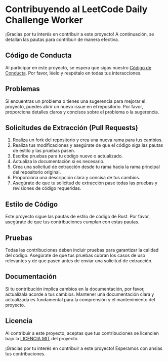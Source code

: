 # Contribuyendo al LeetCode Daily Challenge Worker

¡Gracias por tu interés en contribuir a este proyecto! A continuación, se detallan las pautas para contribuir de manera efectiva.

## Código de Conducta

Al participar en este proyecto, se espera que sigas nuestro [Código de Conducta](LINK_AL_CODIGO_DE_CONDUCTA). Por favor, léelo y respétalo en todas tus interacciones.

## Problemas

Si encuentras un problema o tienes una sugerencia para mejorar el proyecto, puedes abrir un nuevo issue en el repositorio. Por favor, proporciona detalles claros y concisos sobre el problema o la sugerencia.

## Solicitudes de Extracción (Pull Requests)

1. Realiza un fork del repositorio y crea una nueva rama para tus cambios.
2. Realiza tus modificaciones y asegúrate de que el código siga las pautas de estilo y las pruebas pasen.
3. Escribe pruebas para tu código nuevo o actualizado.
4. Actualiza la documentación si es necesario.
5. Crea una solicitud de extracción desde tu rama hacia la rama principal del repositorio original.
6. Proporciona una descripción clara y concisa de tus cambios.
7. Asegúrate de que tu solicitud de extracción pase todas las pruebas y revisiones de código requeridas.

## Estilo de Código

Este proyecto sigue las pautas de estilo de código de Rust. Por favor, asegúrate de que tus contribuciones cumplan con estas pautas.

## Pruebas

Todas las contribuciones deben incluir pruebas para garantizar la calidad del código. Asegúrate de que tus pruebas cubran los casos de uso relevantes y de que pasen antes de enviar una solicitud de extracción.

## Documentación

Si tu contribución implica cambios en la documentación, por favor, actualízala acorde a tus cambios. Mantener una documentación clara y actualizada es fundamental para la comprensión y el mantenimiento del proyecto.

## Licencia

Al contribuir a este proyecto, aceptas que tus contribuciones se licencien bajo la [LICENCIA MIT](./LICENSE-MIT) del proyecto.

¡Gracias por tu interés en contribuir a este proyecto! Esperamos con ansias tus contribuciones.
